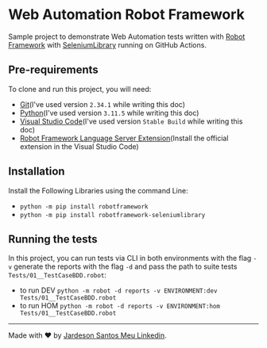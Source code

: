 #  Web Automation Robot Framework

Sample project to demonstrate Web Automation tests written with [Robot Framework](https://robotframework.org/#resources) with [SeleniumLibrary](https://github.com/robotframework/SeleniumLibrary/) running on GitHub Actions.

## Pre-requirements

To clone and run this project, you will need:

- [Git](https://git-scm.com/downloads)(I've used version `2.34.1` while writing this doc)
- [Python](https://www.python.org/)(I've used version `3.11.5` while writing this doc)
- [Visual Studio Code](https://code.visualstudio.com/)(I've used version `Stable Build` while writing this doc)
- [Robot Framework Language Server Extension](https://marketplace.visualstudio.com/items?itemName=robocorp.robotframework-lsp)(Install the official extension in the Visual Studio Code)

## Installation

Install the Following Libraries using the command Line:

- `python -m pip install robotframework`
- `python -m pip install robotframework-seleniumlibrary`


## Running the tests

In this project, you can run tests via CLI in both environments with the flag `-v` generate the reports with the flag `-d` and pass the path to suite tests `Tests/01__TestCaseBDD.robot`:

- to run DEV `python -m robot -d reports -v ENVIRONMENT:dev Tests/01__TestCaseBDD.robot`
- to run HOM `python -m robot -d reports -v ENVIRONMENT:hom Tests/01__TestCaseBDD.robot`
___

Made with ❤️ by [Jardeson Santos ](https://github.com/JarDeVSon)[Meu Linkedin](www.linkedin.com/in/jardeson-santosqa).
